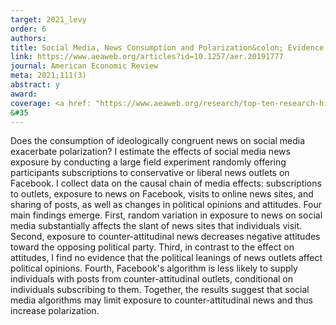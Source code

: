```yaml
---
target: 2021_levy
order: 6
authors: 
title: Social Media, News Consumption and Polarization&colon; Evidence from a Field Experiment
link: https://www.aeaweb.org/articles?id=10.1257/aer.20191777
journal: American Economic Review
meta: 2021;111(3)
abstract: y
award: 
coverage: <a href: "https://www.aeaweb.org/research/top-ten-research-highlight-2021 target = "_blank"> Top 10 AEA Research Highlights</a>, <a href="https://journalistsresource.org/politics-and-government/facebook-political-polarization-republican/" target="_blank"> Journalist's Resource</a>
&#35
---
```

Does the consumption of ideologically congruent news on social media exacerbate polarization? I estimate the effects of social media news exposure by conducting a large field experiment randomly offering participants subscriptions to conservative or liberal news outlets on Facebook. I collect data on the causal chain of media effects: subscriptions to outlets, exposure to news on Facebook, visits to online news sites, and sharing of posts, as well as changes in political opinions and attitudes. Four main findings emerge. First, random variation in exposure to news on social media substantially affects the slant of news sites that individuals visit. Second, exposure to counter-attitudinal news decreases negative attitudes toward the opposing political party. Third, in contrast to the effect on attitudes, I find no evidence that the political leanings of news outlets affect political opinions. Fourth, Facebook's algorithm is less likely to supply individuals with posts from counter-attitudinal outlets, conditional on individuals subscribing to them. Together, the results suggest that social media algorithms may limit exposure to counter-attitudinal news and thus increase polarization.